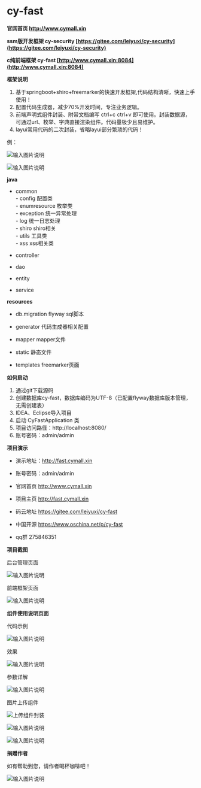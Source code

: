 # cy-fast

 **官网首页  http://www.cymall.xin** 

 **ssm版开发框架  cy-security  [https://gitee.com/leiyuxi/cy-security](https://gitee.com/leiyuxi/cy-security)** 

 **c纯前端框架  cy-fast  [http://www.cymall.xin:8084](http://www.cymall.xin:8084)** 

 **框架说明** 

1. 基于springboot+shiro+freemarker的快速开发框架,代码结构清晰，快速上手使用！
2. 配置代码生成器，减少70%开发时间，专注业务逻辑。
3. 前端声明式组件封装、附带文档编写 ctrl+c ctrl+v 即可使用。封装数据源，可通过url、枚举、字典直接渲染组件。代码量极少且易维护。
4. layui常用代码的二次封装，省略layui部分繁琐的代码！
    
 例：

![输入图片说明](https://gitee.com/uploads/images/2017/1213/182658_b69a61e5_1334796.png "屏幕截图.png")


![输入图片说明](https://gitee.com/uploads/images/2017/1213/182830_c824ecdd_1334796.png "屏幕截图.png")


 **java** 


- common     
        - config         配置类 <br>
        - enumresource   枚举类<br>
        - exception      统一异常处理<br>
        - log            统一日志处理<br>
        - shiro          shiro相关<br>
        - utils          工具类<br>
        - xss            xss相关类<br>
       
- controller  

- dao   
   
- entity   
  
- service


 **resources** 

- db.migration     flyway sql脚本

- generator        代码生成器相关配置

- mapper           mapper文件

- static           静态文件

- templates        freemarker页面



 **如何启动**
 
1. 通过git下载源码
2. 创建数据库cy-fast，数据库编码为UTF-8（已配置flyway数据库版本管理，无需创建表）
3. IDEA、Eclipse导入项目
4. 启动 CyFastApplication 类
5. 项目访问路径：http://localhost:8080/
6. 账号密码：admin/admin



 **项目演示** 

- 演示地址：http://fast.cymall.xin
- 账号密码：admin/admin


- 官网首页 http://www.cymall.xin
- 项目主页 http://fast.cymall.xin
- 码云地址 https://gitee.com/leiyuxi/cy-fast
- 中国开源 https://www.oschina.net/p/cy-fast
- qq群    275846351


 **项目截图** 

后台管理页面

![输入图片说明](https://gitee.com/uploads/images/2018/0106/183812_8ac728a1_1334796.png "屏幕截图.png")



前端框架页面

![输入图片说明](https://gitee.com/uploads/images/2017/1226/173206_cf4ab878_1334796.png "屏幕截图.png")


 **组件使用说明页面** 

代码示例

![输入图片说明](https://gitee.com/uploads/images/2017/1213/155929_6041fc05_1334796.png "屏幕截图.png")

效果

![输入图片说明](https://gitee.com/uploads/images/2017/1213/155939_d335ad4a_1334796.png "屏幕截图.png")

参数详解

![输入图片说明](https://gitee.com/uploads/images/2017/1213/155950_a6543f8b_1334796.png "屏幕截图.png")

图片上传组件

![上传组件封装](https://gitee.com/uploads/images/2017/1213/181231_21621036_1334796.png "屏幕截图.png")

![输入图片说明](https://gitee.com/uploads/images/2017/1213/181319_13d218bc_1334796.png "屏幕截图.png")

![输入图片说明](https://gitee.com/uploads/images/2017/1213/181422_1ab20aee_1334796.png "屏幕截图.png")


 **捐赠作者** 

如有帮助到您，请作者喝杯咖啡吧！

![输入图片说明](https://gitee.com/uploads/images/2018/0106/184140_fd082023_1334796.png "屏幕截图.png")
